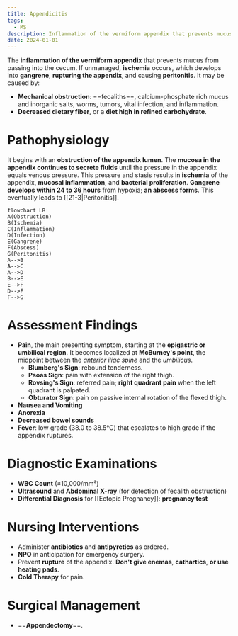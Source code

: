 ```yaml
---
title: Appendicitis
tags:
  - MS
description: Inflammation of the vermiform appendix that prevents mucus from passing into the cecum; ischemia, gangrene, rupturing, then peritonitis may occur if unmanaged.
date: 2024-01-01
---
```

The **inflammation of the vermiform appendix** that prevents mucus from passing into the cecum. If unmanaged, **ischemia** occurs, which develops into **gangrene**, **rupturing the appendix**, and causing **peritonitis**. It may be caused by:
- **Mechanical obstruction**: ==fecaliths==, calcium-phosphate rich mucus and inorganic salts, worms, tumors, vital infection, and inflammation.
- **Decreased dietary fiber**, or a **diet high in refined carbohydrate**.
# Pathophysiology
It begins with an **obstruction of the appendix lumen**. The **mucosa in the appendix continues to secrete fluids** until the pressure in the appendix equals venous pressure. This pressure and stasis results in **ischemia** of the appendix, **mucosal inflammation**, and **bacterial proliferation**. **Gangrene develops within 24 to 36 hours** from hypoxia; **an abscess forms**. This eventually leads to [[21-3|Peritonitis]].
```mermaid
flowchart LR
A(Obstruction)
B(Ischemia)
C(Inflammation)
D(Infection)
E(Gangrene)
F(Abscess)
G(Peritonitis)
A-->B
A-->C
A-->D
B-->E
E-->F
D-->F
F-->G
```
# Assessment Findings
- **Pain**, the main presenting symptom, starting at the **epigastric or umbilical region**. It becomes localized at **McBurney's point**, the midpoint between the *anterior iliac spine* and the *umbilicus*.
	- **Blumberg's Sign**: rebound tenderness.
	- **Psoas Sign**: pain with extension of the right thigh.
	- **Rovsing's Sign**: referred pain; **right quadrant pain** when the left quadrant is palpated.
	- **Obturator Sign**: pain on passive internal rotation of the flexed thigh.
- **Nausea and Vomiting**
- **Anorexia**
- **Decreased bowel sounds**
- **Fever**: low grade (38.0 to 38.5°C) that escalates to high grade if the appendix ruptures.
# Diagnostic Examinations
- **WBC Count** (≥10,000/mm³)
- **Ultrasound** and **Abdominal X-ray** (for detection of fecalith obstruction)
- **Differential Diagnosis** for [[Ectopic Pregnancy]]: **pregnancy test**
# Nursing Interventions
- Administer **antibiotics** and **antipyretics** as ordered.
- **NPO** in anticipation for emergency surgery.
- Prevent **rupture** of the appendix. **Don't give enemas**, **cathartics**, **or use heating pads**.
- **Cold Therapy** for pain.
# Surgical Management
- ==**Appendectomy**==.